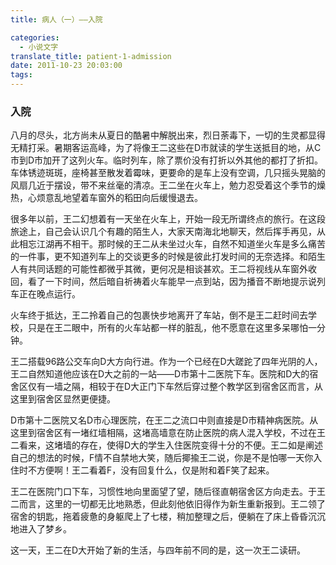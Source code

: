 ```yaml
---
title: 病人（一）——入院

categories:
  - 小说文字
translate_title: patient-1-admission
date: 2011-10-23 20:03:00
tags:
---
```


### 入院

八月的尽头，北方尚未从夏日的酷暑中解脱出来，烈日荼毒下，一切的生灵都显得无精打采。暑期客运高峰，为了将像王二这些在D市就读的学生送抵目的地，从C市到D市加开了这列火车。临时列车，除了票价没有打折以外其他的都打了折扣。车体锈迹斑斑，座椅甚至散发着霉味，更要命的是车上没有空调，几只摇头晃脑的风扇几近于摆设，带不来丝毫的清凉。王二坐在火车上，勉力忍受着这个季节的燥热，心烦意乱地望着车窗外的稻田向后缓慢退去。

很多年以前，王二幻想着有一天坐在火车上，开始一段无所谓终点的旅行。在这段旅途上，自己会认识几个有趣的陌生人，大家天南海北地聊天，然后挥手再见，从此相忘江湖再不相干。那时候的王二从未坐过火车，自然不知道坐火车是多么痛苦的一件事，更不知道列车上的交谈更多的时候是彼此打发时间的无奈选择。和陌生人有共同话题的可能性都微乎其微，更何况是相谈甚欢。王二将视线从车窗外收回，看了一下时间，然后暗自祈祷着火车能早一点到站，因为播音不断地提示说列车正在晚点运行。

火车终于抵达，王二拎着自己的包裹快步地离开了车站，倒不是王二赶时间去学校，只是在王二眼中，所有的火车站都一样的脏乱，他不愿意在这里多呆哪怕一分钟。

王二搭载96路公交车向D大方向行进。作为一个已经在D大蹉跎了四年光阴的人，王二自然知道他应该在D大之前的一站——D市第十二医院下车。医院和D大的宿舍区仅有一墙之隔，相较于在D大正门下车然后穿过整个教学区到宿舍区而言，从这里到宿舍区显然更便捷。

D市第十二医院又名D市心理医院，在王二之流口中则直接是D市精神病医院。从这里到宿舍区有一堵红墙相隔，这堵高墙意在防止医院的病人混入学校，不过在王二看来，这堵墙的存在，使得D大的学生入住医院变得十分的不便。王二如是阐述自己的想法的时候，F情不自禁地大笑，随后揶揄王二说，你是不是怕哪一天你入住时不方便啊！王二看着F，没有回复什么，仅是附和着F笑了起来。

王二在医院门口下车，习惯性地向里面望了望，随后径直朝宿舍区方向走去。于王二而言，这里的一切都无比地熟悉，但此刻他依旧得作为新生重新报到。王二领了宿舍的钥匙，拖着疲惫的身躯爬上了七楼，稍加整理之后，便躺在了床上昏昏沉沉地进入了梦乡。

这一天，王二在D大开始了新的生活，与四年前不同的是，这一次王二读研。